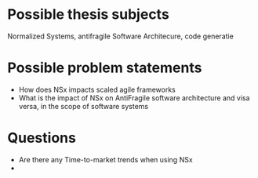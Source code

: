 # Possible thesis subjects
Normalized Systems, antifragile Software Architecure, code generatie

# Possible problem statements
- How does NSx impacts scaled agile frameworks
- What is the impact of NSx on AntiFragile software architecture and visa versa, in the scope of software systems

# Questions
- Are there any Time-to-market trends when using NSx
- 
